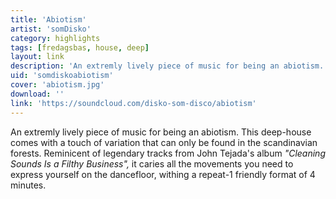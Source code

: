 ```yaml
---
title: 'Abiotism'
artist: 'somDisko'
category: highlights
tags: [fredagsbas, house, deep]
layout: link
description: 'An extremly lively piece of music for being an abiotism.'
uid: 'somdiskoabiotism'
cover: 'abiotism.jpg'
download: ''
link: 'https://soundcloud.com/disko-som-disco/abiotism'
---
```

An extremly lively piece of music for being an abiotism. This deep-house comes with a touch of variation that can only be found in the scandinavian forests. Reminicent of legendary tracks from John Tejada's album <i>"Cleaning Sounds Is a Filthy Business",</i> it caries all the movements you need to express yourself on the dancefloor, withing a repeat-1 friendly format of 4 minutes.